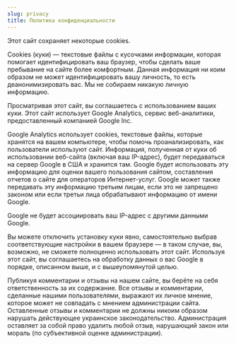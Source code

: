 ```yaml
---
slug: privacy
title: Политика конфиденциальности
---
```

Этот сайт сохраняет некоторые cookies.

Cookies (куки) — текстовые файлы с кусочками информации, которая помогает идентифицировать ваш браузер, чтобы сделать ваше пребывание на сайте более комфортным. Данная информация ни коим образом не может идентифицировать вашу личность, то есть деанонимизировать вас. Мы не собираем никакую личную информацию.

Просматривая этот сайт, вы соглашаетесь с использованием ваших куки.
Этот сайт использует Google Analytics, сервис веб-аналитики, предоставленный компанией Google Inc.

Google Analytics использует cookies, текстовые файлы, которые хранятся на вашем компьютере, чтобы помочь проанализировать, как пользователи используют сайт. Информация, полученная от куки об использовании веб-сайта (включая ваш IP-адрес), будет передаваться на сервер Google в США и хранится там. Google будет использовать эту информацию для оценки вашего пользования сайтом, составления отчетов о сайте для операторов Интернет-услуг. Google может также передавать эту информацию третьим лицам, если это не запрещено законом или если третьи лица обрабатывают информацию от имени Google.

Google не будет ассоциировать ваш IP-адрес с другими данными Google.

Вы можете отключить установку куки явно, самостоятельно выбрав соответствующие настройки в вашем браузере — в таком случае, вы, возможно, не сможете полноценно использовать этот сайт. Используя этот сайт, вы соглашаетесь на обработку данных о вас Google в порядке, описанном выше, и с вышеупомянутой целью.

Публикуя комментарии и отзывы на нашем сайте, вы берёте на себя ответственность за их содержание. Все отзывы и комментарии, сделанные нашими пользователями, выражают их личное мнение, которое может не совпадать с мнением администрации сайта. Оставленные отзывы и комментарии не должны никоим образом нарушать действующее украинское законодательство. Администрация оставляет за собой право удалить любой отзыв, нарушающий закон или мораль (по субъективной оценке администрации).